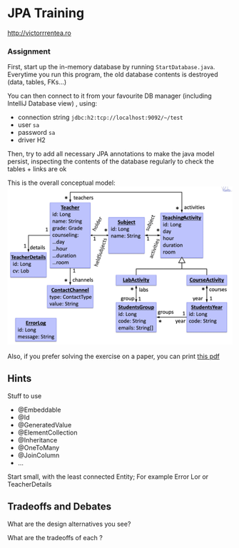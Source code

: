 # JPA Training 
http://victorrrentea.ro

### Assignment
First, start up the in-memory database by running `StartDatabase.java`.
Everytime you run this program, the old database contents is destroyed (data, tables, FKs...)

You can then connect to it from your favourite DB manager (including IntelliJ Database view)
, using:
- connection string `jdbc:h2:tcp://localhost:9092/~/test`
- user `sa`
- password `sa`
- driver H2

Then, try to add all necessary JPA annotations to make the java model persist, 
inspecting the contents of the database regularly to check the tables + links are ok

This is the overall conceptual model: 
![](conceptual-model.jpg)

Also, if you prefer solving the exercise on a paper,
you can print [this pdf](printable.pdf)

## Hints
Stuff to use
- @Embeddable
- @Id
- @GeneratedValue
- @ElementCollection
- @Inheritance
- @OneToMany
- @JoinColumn
- ...

Start small, with the least connected Entity; For example Error Lor or TeacherDetails

## Tradeoffs and Debates
What are the design alternatives you see?

What are the tradeoffs of each ?

